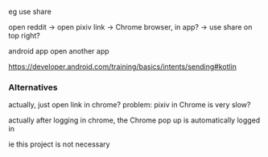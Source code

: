 eg use share

open reddit -> open pixiv link -> Chrome browser, in app? -> use share on top right?


android app open another app

https://developer.android.com/training/basics/intents/sending#kotlin

### Alternatives

actually, just open link in chrome? problem: pixiv in Chrome is very slow?

actually after logging in chrome, the Chrome pop up is automatically logged in

ie this project is not necessary
